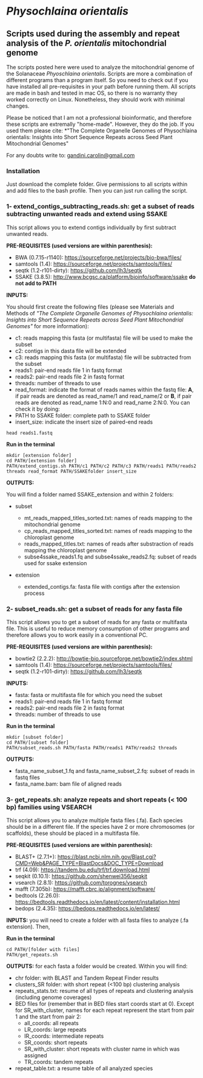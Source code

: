 # *Physochlaina orientalis*

## Scripts used during the assembly and repeat analysis of the *P. orientalis* mitochondrial genome ##

  The scripts posted here were used to analyze the mitochondrial genome of the Solanaceae *Phyoschlaina orientalis*. Scripts are more a combination of different programs than a program itself. So you need to check out if you have installed all pre-requisites in your path before running them. All scripts are made in bash and tested in mac OS, so there is no warranty they worked correctly on Linux. Nonetheless, they should work with minimal changes. 
  
   Please be noticed that I am not a professional bioinformatic, and therefore these scripts are extremally "home-made". However, they do the job. If you used them please cite: *"The Complete Organelle Genomes of Physochlaina orientalis: Insights into Short Sequence Repeats across Seed Plant Mitochondrial Genomes"  

For any doubts write to: gandini.carolin@gmail.com

### Installation

Just download the complete folder. Give permissions to all scripts within and add files to the bash profile. Then you can just run calling the script.

### 1- extend_contigs_subtracting_reads.sh: get a subset of reads subtracting unwanted reads and extend using SSAKE

  This script allows you to extend contigs individually by first subtract unwanted reads. 
  
**PRE-REQUISITES (used versions are within parenthesis):**
  
  - BWA (0.7.15-r1140): https://sourceforge.net/projects/bio-bwa/files/
  - samtools (1.4): https://sourceforge.net/projects/samtools/files/
  - seqtk (1.2-r101-dirty): https://github.com/lh3/seqtk
  - SSAKE (3.8.5): http://www.bcgsc.ca/platform/bioinfo/software/ssake **do not add to PATH**
  
**INPUTS:**
  
  You should first create the following files (please see Materials and Methods of *"The Complete Organelle Genomes of Physochlaina orientalis: Insights into Short Sequence Repeats across Seed Plant Mitochondrial Genomes"* for more information):
  
  - c1: reads mapping this fasta (or multifasta) file will be used to make the subset
  - c2: contigs in this dasta file will be extended
  - c3: reads mapping this fasta (or multifasta) file will be subtracted from the subset
  - reads1: pair-end reads file 1 in fastq format
  - reads2: pair-end reads file 2 in fastq format
  - threads: number of threads to use
  - read_format: indicate the format of reads names within the fastq file: **A**, if pair reads are denoted as read_name/1 and read_name/2 or **B**, if pair reads are denoted as read_name 1:N:0 and read_name 2:N:0. You can check it by doing: 
  - PATH to SSAKE folder: complete path to SSAKE folder
  - insert_size: indicate the insert size of paired-end reads

```  
head reads1.fastq
```
**Run in the terminal**

```  
mkdir [extension folder]
cd PATH/[extension folder]
PATH/extend_contigs.sh PATH/c1 PATH/c2 PATH/c3 PATH/reads1 PATH/reads2 threads read_format PATH/SSAKEfolder insert_size
```

**OUTPUTS:**

You will find a folder named SSAKE_extension and within 2 folders:
  
  - subset
    - mt_reads_mapped_titles_sorted.txt: names of reads mapping to the mitochondrial genome
    - cp_reads_mapped_titles_sorted.txt: names of reads mapping to the chloroplast genome
    - reads_mapped_titles.txt: names of reads after substraction of reads mapping the chloroplast genome
    - subse4ssake_reads1.fq and subse4ssake_reads2.fq: subset of reads used for ssake extension
    
  - extension
    - extended_contigs.fa: fasta file with contigs after the extension process
    
### 2- subset_reads.sh: get a subset of reads for any fasta file

This script allows you to get a subset of reads for any fasta or multifasta file. This is useful to reduce memory consumption of other programs and therefore allows you to work easily in a conventional PC. 

  **PRE-REQUISITES (used versions are within parenthesis):**
  
  - bowtie2 (2.2.2): http://bowtie-bio.sourceforge.net/bowtie2/index.shtml
  - samtools (1.4): https://sourceforge.net/projects/samtools/files/
  - seqtk (1.2-r101-dirty): https://github.com/lh3/seqtk

**INPUTS:**

  - fasta: fasta or multifasta file for which you need the subset
  - reads1: pair-end reads file 1 in fastq format
  - reads2: pair-end reads file 2 in fastq format
  - threads: number of threads to use

**Run in the terminal**

```  
mkdir [subset folder]
cd PATH/[subset folder]
PATH/subset_reads.sh PATH/fasta PATH/reads1 PATH/reads2 threads
```

**OUTPUTS:**

  - fasta_name_subset_1.fq and fasta_name_subset_2.fq: subset of reads in fastq files 
  - fasta_name.bam: bam file of aligned reads

### 3- get_repeats.sh: analyze repeats and short repeats (< 100 bp) families using VSEARCH

  This script allows you to analyze multiple fasta files (.fa). Each species should be in a different file. If the species have 2 or more chromosomes (or scaffolds), these should be placed in a multifasta file.  
  
  **PRE-REQUISITES (used versions are within parenthesis):**
  
  - BLAST+ (2.7.1+): https://blast.ncbi.nlm.nih.gov/Blast.cgi?CMD=Web&PAGE_TYPE=BlastDocs&DOC_TYPE=Download
  - trf (4.09): https://tandem.bu.edu/trf/trf.download.html
  - seqkit (0.10.1): https://github.com/shenwei356/seqkit
  - vsearch (2.8.1): https://github.com/torognes/vsearch
  - mafft (7.305b): https://mafft.cbrc.jp/alignment/software/
  - bedtools (2.26.0): https://bedtools.readthedocs.io/en/latest/content/installation.html
  - bedops (2.4.35): https://bedops.readthedocs.io/en/latest/
  
  **INPUTS:** you will need to create a folder with all fasta files to analyze (.fa extension). Then, 
  
**Run in the terminal**
  
```  
cd PATH/[folder with files]
PATH/get_repeats.sh
```

  **OUTPUTS:** for each fasta a folder would be created. Within you will find:

  * chr folder: with BLAST and Tandem Repeat Finder results
  * clusters_SR folder: with short repeat (<100 bp) clustering analysis
  * repeats_stats.txt: resume of all types of repeats and clustering analysis (including genome coverages)
  * BED files for (remember that in BED files start coords start at 0). Except for SR_with_cluster, names for each repeat represent the start from pair 1 and the start from pair 2:
    * all_coords: all repeats
    * LR_coords: large repeats
    * IR_coords: intermediate repeats
    * SR_coords: short repeats
    * SR_with_cluster: short repeats with cluster name in which was assigned
    * TR_coords: tandem repeats
 * repeat_table.txt: a resume table of all analyzed species
    
